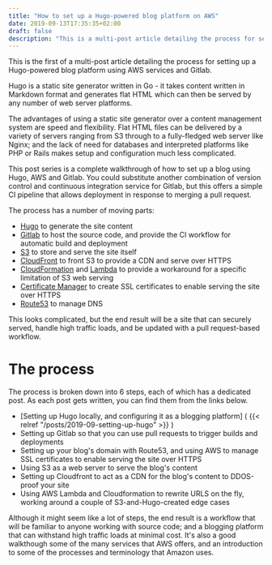 ```yaml
---
title: "How to set up a Hugo-powered blog platform on AWS"
date: 2019-09-13T17:35:35+02:00
draft: false
description: "This is a multi-post article detailing the process for setting up a Hugo-powered blog platform using AWS services and Gitlab."
---
```


This is the first of a multi-post article detailing the process for setting up a Hugo-powered blog platform using AWS services and Gitlab.

Hugo is a static site generator written in Go - it takes content written in Markdown format and generates flat HTML which can then be served by any number of web server platforms.

The advantages of using a static site generator over a content management system are speed and flexibility. Flat HTML files can be delivered by a variety of servers ranging from S3 through to a fully-fledged web server like Nginx; and the lack of need for databases and interpreted platforms like PHP or Rails makes setup and configuration much less complicated.

This post series is a complete walkthrough of how to set up a blog using Hugo, AWS and Gitlab. You could substitute another combination of version control and continuous integration service for Gitlab, but this offers a simple CI pipeline that allows deployment in response to merging a pull request.

The process has a number of moving parts:

* [Hugo](https://gohugo.io) to generate the site content
* [Gitlab](https://gitlab.com) to host the source code, and provide the CI workflow for automatic build and deployment
* [S3](https://aws.amazon.com/s3) to store and serve the site itself
* [CloudFront](https://aws.amazon.com/cloudfront) to front S3 to provide a CDN and serve over HTTPS
* [CloudFormation](https://aws.amazon.com/cloudformation) and [Lambda](https://aws.amazon.com/lambda) to provide a workaround for a specific limitation of S3 web serving
* [Certificate Manager](https://aws.amazon.com/certificate-manager) to create SSL certificates to enable serving the site over HTTPS
* [Route53](https://aws.amazon.com/route53) to manage DNS

This looks complicated, but the end result will be a site that can securely served, handle high traffic loads, and be updated with a pull request-based workflow.

# The process

The process is broken down into 6 steps, each of which has a dedicated post. As each post gets written, you can find them from the links below.

* [Setting up Hugo locally, and configuring it as a blogging platform] ( {{< relref "/posts/2019-09-setting-up-hugo" >}} )
* Setting up Gitlab so that you can use pull requests to trigger builds and deployments
* Setting up your blog's domain with Route53, and using AWS to manage SSL certificates to enable serving the site over HTTPS
* Using S3 as a web server to serve the blog's content
* Setting up Cloudfront to act as a CDN for the blog's content to DDOS-proof your site
* Using AWS Lambda and Cloudformation to rewrite URLS on the fly, working around a couple of S3-and-Hugo-created edge cases

Although it might seem like a lot of steps, the end result is a workflow that will be familiar to anyone working with source code; and a blogging platform that can withstand high traffic loads at minimal cost. It's also a good walkthough some of the many services that AWS offers, and an introduction to some of the processes and terminology that Amazon uses.
